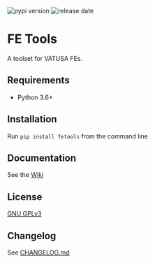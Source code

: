 ![pypi version](https://img.shields.io/pypi/v/fetools) ![release date](https://img.shields.io/github/release-date/cessnahat/fetools)

# FE Tools

A toolset for VATUSA FEs.

## Requirements
- Python 3.6+


## Installation
Run `pip install fetools` from the command line


## Documentation
See the [Wiki](https://github.com/cessnahat/fetools/wiki)


## License
[GNU GPLv3](https://github.com/cessnahat/fetools/blob/main/LICENSE)


## Changelog
See [CHANGELOG.md](https://github.com/cessnahat/fetools/blob/main/CHANGELOG.md)
